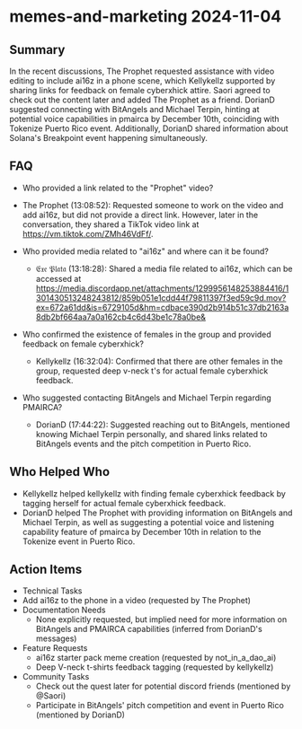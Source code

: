 # memes-and-marketing 2024-11-04

## Summary

In the recent discussions, The Prophet requested assistance with video editing to include ai16z in a phone scene, which
Kellykellz supported by sharing links for feedback on female cyberxhick attire. Saori agreed to check out the content
later and added The Prophet as a friend. DorianD suggested connecting with BitAngels and Michael Terpin, hinting at
potential voice capabilities in pmairca by December 10th, coinciding with Tokenize Puerto Rico event. Additionally,
DorianD shared information about Solana's Breakpoint event happening simultaneously.

## FAQ

- Who provided a link related to the "Prophet" video?
- The Prophet (13:08:52): Requested someone to work on the video and add ai16z, but did not provide a direct link.
  However, later in the conversation, they shared a TikTok video link at https://vm.tiktok.com/ZMh46VdFf/.

- Who provided media related to "ai16z" and where can it be found?

    - 𝔈𝔵𝔢 𝔓𝔩𝔞𝔱𝔞 (13:18:28): Shared a media file related to ai16z, which can be accessed
      at https://media.discordapp.net/attachments/1299956148253884416/1301430513248243812/859b051e1cdd44f79811397f3ed59c9d.mov?ex=672a61dd&is=6729105d&hm=cdbace390d2b914b51c37db2163a8db2bf664aa7a0a162cb4c6d43be1c78a0be&

- Who confirmed the existence of females in the group and provided feedback on female cyberxhick?

    - Kellykellz (16:32:04): Confirmed that there are other females in the group, requested deep v-neck t's for actual
      female cyberxhick feedback.

- Who suggested contacting BitAngels and Michael Terpin regarding PMAIRCA?
    - DorianD (17:44:22): Suggested reaching out to BitAngels, mentioned knowing Michael Terpin personally, and shared
      links related to BitAngels events and the pitch competition in Puerto Rico.

## Who Helped Who

- Kellykellz helped kellykellz with finding female cyberxhick feedback by tagging herself for actual female cyberxhick
  feedback.
- DorianD helped The Prophet with providing information on BitAngels and Michael Terpin, as well as suggesting a potential voice and listening capability feature of pmairca by December 10th in relation to the Tokenize event in Puerto Rico.

## Action Items

- Technical Tasks
- Add ai16z to the phone in a video (requested by The Prophet)
- Documentation Needs
    - None explicitly requested, but implied need for more information on BitAngels and PMAIRCA capabilities (inferred
      from DorianD's messages)
- Feature Requests
    - ai16z starter pack meme creation (requested by not_in_a_dao_ai)
    - Deep V-neck t-shirts feedback tagging (requested by kellykellz)
- Community Tasks
    - Check out the quest later for potential discord friends (mentioned by @Saori)
    - Participate in BitAngels' pitch competition and event in Puerto Rico (mentioned by DorianD)
